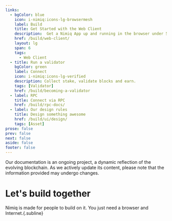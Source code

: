 ```yaml
---
links:
  - bgColor: blue
    icon: i-nimiq:icons-lg-browsermesh
    label: Build
    title: Get Started with the Web Client
    description:  Get a Nimiq App up and running in the browser under 5 minutes.
    href: /build/web-client/
    layout: lg
    span: 6
    tags:
      - Web Client
  - title: Run a validator
    bgColor: green
    label: Connect
    icon: i-nimiq:icons-lg-verified
    description: Collect stake, validate blocks and earn.
    tags: [Validator]
    href: /build/becoming-a-validator
  - label: RPC
    title: Connect via RPC
    href: /build/rpc-docs/
  - label: Our design rules
    title: Design something awesome
    href: /build/ui/design/
    tags: [Asset]
prose: false
prev: false
next: false
aside: false
footer: false
---
```


<Callout type="warning">

Our documentation is an ongoing project, a dynamic reflection of the evolving blockchain. As we actively update its content, please note that the information provided may undergo changes.

</Callout>

# Let's build together

Nimiq is made for people to build on it. You just need a browser and Internet.{.subline}

<Tags :tags="$frontmatter.links.map(l => l.tags).filter(Boolean).flat()" mt-24 />
<Grid  :items="$frontmatter.links" mt-64 />
